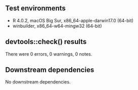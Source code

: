 ## Test environments

* R 4.0.2, macOS Big Sur, x86_64-apple-darwin17.0 (64-bit)
* winbuilder, x86_64-w64-mingw32 (64-bit)
 
## devtools::check() results

There were 0 errors, 0 warnings, 0 notes.

## Downstream dependencies

No downstream dependencies.
